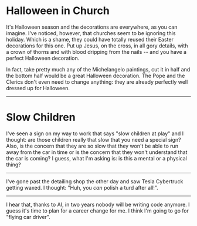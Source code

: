 # Halloween in Church

It's Halloween season and the decorations are everywhere, as you can imagine.
I've noticed, however, that churches seem to be ignoring this holiday. Which is
a shame, they could have totally reused their Easter decorations for this one.
Put up Jesus, on the cross, in all gory details, with a crown of thorns and
with blood dripping from the nails -- and you have a perfect Halloween
decoration.

In fact, take pretty much any of the Michelangelo paintings, cut it in half and
the bottom half would be a great Halloween decoration. The Pope and the Clerics
don't even need to change anything: they are already perfectly well dressed up
for Halloween.

---------

# Slow Children

I've seen a sign on my way to work that says "slow children at play" and I
thought: are those children really that slow that you need a special sign?
Also, is the concern that they are so slow that they won't be able to run away
from the car in time or is the concern that they won't understand that the car
is coming? I guess, what I'm asking is: is this a mental or a physical thing?

---------

I've gone past the detailing shop the other day and saw Tesla Cybertruck
getting waxed. I thought: "Huh, you *can* polish a turd after all!".


--------
I hear that, thanks to AI, in two years nobody will be writing code anymore. I
guess it's time to plan for a career change for me. I think I'm going to go for
"flying car driver".
